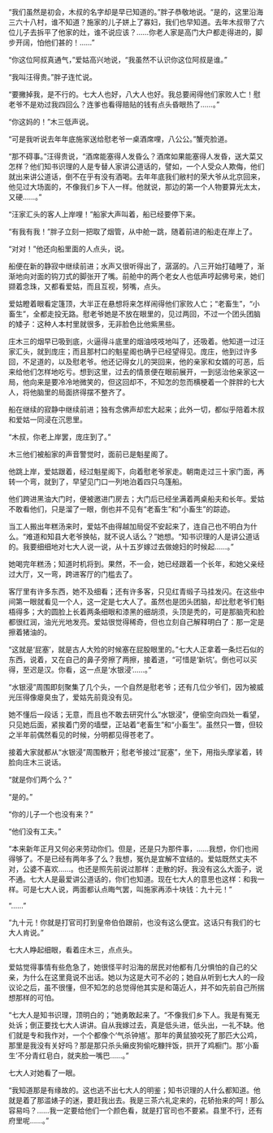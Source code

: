 “我们虽然是初会，木叔的名字却是早已知道的。”胖子恭敬地说。“是的，这里沿海三六十八村，谁不知道？施家的儿子姘上了寡妇，我们也早知道。去年木叔带了六位儿子去拆平了他家的灶，谁不说应该？……你老人家是高门大户都走得进的，脚步开阔，怕他们甚的！……”

“你这位阿叔真通气，”爱姑高兴地说，“我虽然不认识你这位阿叔是谁。”

“我叫汪得贵。”胖子连忙说。

“要撇掉我，是不行的。七大人也好，八大人也好。我总要闹得他们家败人亡！慰老爷不是劝过我四回么？连爹也看得赔贴的钱有点头昏眼热了……。”

“你这妈的！”木三低声说。

“可是我听说去年年底施家送给慰老爷一桌酒席哩，八公公。”蟹壳脸道。

“那不碍事。”汪得贵说，“酒席能塞得人发昏么？酒席如果能塞得人发昏，送大菜又怎样？他们知书识理的人是专替人家讲公道话的，譬如，一个人受众人欺侮，他们就出来讲公道话，倒不在乎有没有酒喝。去年年底我们敝村的荣大爷从北京回来，他见过大场面的，不像我们乡下人一样。他就说，那边的第一个人物要算光太太，又硬……。”

“汪家汇头的客人上岸哩！”船家大声叫着，船已经要停下来。

“有我有我！”胖子立刻一把取了烟管，从中舱一跳，随着前进的船走在岸上了。

“对对！”他还向船里面的人点头，说。

船便在新的静寂中继续前进；水声又很听得出了，潺潺的。八三开始打磕睡了，渐渐地向对面的钩刀式的脚张开了嘴。前舱中的两个老女人也低声哼起佛号来，她们撷着念珠，又都看爱姑，而且互视，努嘴，点头。

爱姑瞪着眼看定篷顶，大半正在悬想将来怎样闹得他们家败人亡；“老畜生”，“小畜生”，全都走投无路。慰老爷她是不放在眼里的，见过两回，不过一个团头团脑的矮子：这种人本村里就很多，无非脸色比他紫黑些。

庄木三的烟早已吸到底，火逼得斗底里的烟油吱吱地叫了，还吸着。他知道一过汪家汇头，就到庞庄；而且那村口的魁星阁也确乎已经望得见。庞庄，他到过许多回，不足道的，以及慰老爷。他还记得女儿的哭回来，他的亲家和女婿的可恶，后来给他们怎样地吃亏。想到这里，过去的情景便在眼前展开，一到惩治他亲家这一局，他向来是要冷冷地微笑的，但这回却不，不知怎的忽而横梗着一个胖胖的七大人，将他脑里的局面挤得摆不整齐了。

船在继续的寂静中继续前进；独有念佛声却宏大起来；此外一切，都似乎陪着木叔和爱姑一同浸在沉思里。

“木叔，你老上岸罢，庞庄到了。”

木三他们被船家的声音警觉时，面前已是魁星阁了。

他跳上岸，爱姑跟着，经过魁星阁下，向着慰老爷家走。朝南走过三十家门面，再转一个弯，就到了，早望见门口一列地泊着四只乌篷船。

他们跨进黑油大门时，便被邀进门房去；大门后已经坐满着两桌船夫和长年。爱姑不敢看他们，只是溜了一眼，倒也并不见有“老畜生”和“小畜生”的踪迹。

当工人搬出年糕汤来时，爱姑不由得越加局促不安起来了，连自己也不明白为什么。“难道和知县大老爷换帖，就不说人话么？”她想。“知书识理的人是讲公道话的。我要细细地对七大人说一说，从十五岁嫁过去做媳妇的时候起……。”

她喝完年糕汤；知道时机将到。果然，不一会，她已经跟着一个长年，和她父亲经过大厅，又一弯，跨进客厅的门槛去了。

客厅里有许多东西，她不及细看；还有许多客，只见红青缎子马挂发闪。在这些中间第一眼就看见一个人，这一定是七大人了。虽然也是团头团脑，却比慰老爷们魁梧得多；大的圆脸上长着两条细眼和漆黑的细胡须，头顶是秃的，可是那脑壳和脸都很红润，油光光地发亮。爱姑很觉得稀奇，但也立刻自己解释明白了：那一定是擦着猪油的。

“这就是‘屁塞’，就是古人大殓的时候塞在屁股眼里的。”七大人正拿着一条烂石似的东西，说着，又在自己的鼻子旁擦了两擦，接着道，“可惜是‘新坑’。倒也可以买得，至迟是汉。你看，这一点是‘水银浸’……。”

“水银浸”周围即刻聚集了几个头，一个自然是慰老爷；还有几位少爷们，因为被威光压得像瘪臭虫了，爱姑先前竟没有见。

她不懂后一段话；无意，而且也不敢去研究什么“水银浸”，便偷空向四处一看望，只见她后面，紧挨着门旁的墙壁，正站着“老畜生”和“小畜生”。虽然只一瞥，但较之半年前偶然看见的时候，分明都见得苍老了。

接着大家就都从“水银浸”周围散开；慰老爷接过“屁塞”，坐下，用指头摩挲着，转脸向庄木三说话。

“就是你们两个么？”

“是的。”

“你的儿子一个也没有来？”

“他们没有工夫。”

“本来新年正月又何必来劳动你们。但是，还是只为那件事，……我想，你们也闹得够了。不是已经有两年多了么？我想，冤仇是宜解不宜结的。爱姑既然丈夫不对，公婆不喜欢……。也还是照先前说过那样：走散的好。我没有这么大面子，说不通。七大人是最爱讲公道话的，你们也知道。现在七大人的意思也这样：和我一样。可是七大人说，两面都认点晦气罢，叫施家再添十块钱：九十元！”

“……”

“九十元！你就是打官司打到皇帝伯伯跟前，也没有这么便宜。这话只有我们的七大人肯说。”

七大人睁起细眼，看着庄木三，点点头。

爱姑觉得事情有些危急了，她很怪平时沿海的居民对他都有几分惧怕的自己的父亲，为什么在这里竟说不出话。她以为这是大可不必的；她自从听到七大人的一段议论之后，虽不很懂，但不知怎的总觉得他其实是和蔼近人，并不如先前自己所揣想那样的可怕。

“七大人是知书识理，顶明白的；”她勇敢起来了。“不像我们乡下人。我是有冤无处诉；倒正要找七大人讲讲。自从我嫁过去，真是低头进，低头出，一礼不缺。他们就是专和我作对，一个个都像个‘气杀钟馗’。那年的黄鼠狼咬死了那匹大公鸡，那里是我没有关好吗？那是那只杀头癞皮狗偷吃糠拌饭，拱开了鸡橱门。那‘小畜生’不分青红皂白，就夹脸一嘴巴……。”

七大人对她看了一眼。

“我知道那是有缘故的。这也逃不出七大人的明鉴；知书识理的人什么都知道。他就是着了那滥婊子的迷，要赶我出去。我是三茶六礼定来的，花轿抬来的呵！那么容易吗？……我一定要给他们一个颜色看，就是打官司也不要紧。县里不行，还有府里呢……。”